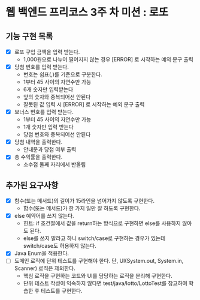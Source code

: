 # 웹 백엔드 프리코스 3주 차 미션 : 로또

## 기능 구현 목록
- [x] 로또 구입 금액을 입력 받는다. 
    - 1,000원으로 나누어 떨어지지 않는 경우 [ERROR] 로 시작하는 예외 문구 출력
- [x] 당첨 번호를 입력 받는다.
    - 번호는 쉼표(,)를 기준으로 구분한다.
    - 1부터 45 사이의 자연수만 가능
    - 6개 숫자만 입력받는다
    - 앞의 숫자와 중복되어선 안된다
    - 잘못된 값 입력 시 [ERROR] 로 시작하는 예외 문구 출력
- [x] 보너스 번호를 입력 받는다.
    - 1부터 45 사이의 자연수만 가능
    - 1개 숫자만 입력 받는다
    - 당첨 번호와 중복되어선 안된다
- [x] 당첨 내역을 출력한다.
    - 안내문과 당첨 여부 출력
- [x] 총 수익률을 출력한다.
    - 소수점 둘째 자리에서 반올림

## 추가된 요구사항
- [x] 함수(또는 메서드)의 길이가 15라인을 넘어가지 않도록 구현한다.
    - 함수(또는 메서드)가 한 가지 일만 잘 하도록 구현한다.
- [x] else 예약어를 쓰지 않는다.
    - 힌트: if 조건절에서 값을 return하는 방식으로 구현하면 else를 사용하지 않아도 된다.
    - else를 쓰지 말라고 하니 switch/case로 구현하는 경우가 있는데 switch/case도 허용하지 않는다.
- [x] Java Enum을 적용한다.
- [ ] 도메인 로직에 단위 테스트를 구현해야 한다. 단, UI(System.out, System.in, Scanner) 로직은 제외한다.
    - 핵심 로직을 구현하는 코드와 UI를 담당하는 로직을 분리해 구현한다.
    - 단위 테스트 작성이 익숙하지 않다면 test/java/lotto/LottoTest를 참고하여 학습한 후 테스트를 구현한다.
